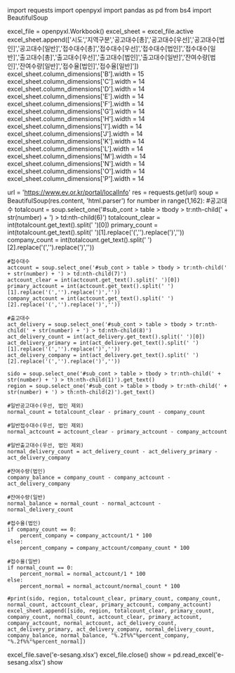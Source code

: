 import requests
import openpyxl
import pandas as pd
from bs4 import BeautifulSoup

excel_file = openpyxl.Workbook()
excel_sheet = excel_file.active
excel_sheet.append(['시도','지역구분','공고대수[총]','공고대수[우선]','공고대수[법인]','공고대수[일반]','접수대수[총]','접수대수[우선]','접수대수[법인]','접수대수[일반]','출고대수[총]','출고대수[우선]','출고대수[법인]','출고대수[일반]','잔여수량[법인]','잔여수량[일반]','접수율[법인]','접수율[일반]'])
excel_sheet.column_dimensions['B'].width = 15
excel_sheet.column_dimensions['C'].width = 14
excel_sheet.column_dimensions['D'].width = 14
excel_sheet.column_dimensions['E'].width = 14
excel_sheet.column_dimensions['F'].width = 14
excel_sheet.column_dimensions['G'].width = 14
excel_sheet.column_dimensions['H'].width = 14
excel_sheet.column_dimensions['I'].width = 14
excel_sheet.column_dimensions['J'].width = 14
excel_sheet.column_dimensions['K'].width = 14
excel_sheet.column_dimensions['L'].width = 14
excel_sheet.column_dimensions['M'].width = 14
excel_sheet.column_dimensions['N'].width = 14
excel_sheet.column_dimensions['O'].width = 14
excel_sheet.column_dimensions['P'].width = 14

url = 'https://www.ev.or.kr/portal/localInfo'
res = requests.get(url)
soup = BeautifulSoup(res.content, 'html.parser')
for number in range(1,162):
    #공고대수
    totalcount = soup.select_one('#sub_cont > table > tbody > tr:nth-child(' + str(number) + ') > td:nth-child(6)')
    totalcount_clear = int(totalcount.get_text().split(' ')[0])
    primary_count = int(totalcount.get_text().split(' ')[1].replace('(','').replace(')',''))
    company_count = int(totalcount.get_text().split(' ')[2].replace('(','').replace(')',''))
    
    #접수대수
    actcount = soup.select_one('#sub_cont > table > tbody > tr:nth-child(' + str(number) + ') > td:nth-child(7)')
    actcount_clear = int(actcount.get_text().split(' ')[0])
    primary_actcount = int(actcount.get_text().split(' ')[1].replace('(','').replace(')',''))
    company_actcount = int(actcount.get_text().split(' ')[2].replace('(','').replace(')',''))
    
    #출고대수
    act_delivery = soup.select_one('#sub_cont > table > tbody > tr:nth-child(' + str(number) + ') > td:nth-child(8)')
    act_delivery_count = int(act_delivery.get_text().split(' ')[0])
    act_delivery_primary = int(act_delivery.get_text().split(' ')[1].replace('(','').replace(')',''))
    act_delivery_company = int(act_delivery.get_text().split(' ')[2].replace('(','').replace(')',''))
    
    sido = soup.select_one('#sub_cont > table > tbody > tr:nth-child(' + str(number) + ') > th:nth-child(1)').get_text()
    region = soup.select_one('#sub_cont > table > tbody > tr:nth-child(' + str(number) + ') > th:nth-child(2)').get_text()
    
    #일반공고대수(우선, 법인 제외)
    normal_count = totalcount_clear - primary_count - company_count
    
    #일반접수대수(우선, 법인 제외)
    normal_actcount = actcount_clear - primary_actcount - company_actcount
    
    #일반출고대수(우선, 법인 제외)
    normal_delivery_count = act_delivery_count - act_delivery_primary - act_delivery_company
    
    #잔여수량(법인)
    company_balance = company_count - company_actcount - act_delivery_company
    
    #잔여수량(일반)
    normal_balance = normal_count - normal_actcount - normal_delivery_count
    
    #접수율(법인)
    if company_count == 0:
        percent_company = company_actcount/1 * 100
    else:
        percent_company = company_actcount/company_count * 100
    
    #접수율(일반)
    if normal_count == 0:
        percent_normal = normal_actcount/1 * 100
    else: 
        percent_normal = normal_actcount/normal_count * 100
    
    #print(sido, region, totalcount_clear, primary_count, company_count, normal_count, actcount_clear, primary_actcount, company_actcount)
    excel_sheet.append([sido, region, totalcount_clear, primary_count, company_count, normal_count, actcount_clear, primary_actcount, company_actcount, normal_actcount, act_delivery_count, act_delivery_primary, act_delivery_company, normal_delivery_count, company_balance, normal_balance, "%.2f%%"%percent_company, "%.2f%%"%percent_normal])
    
excel_file.save('e-sesang.xlsx')
excel_file.close()
show = pd.read_excel('e-sesang.xlsx')
show
